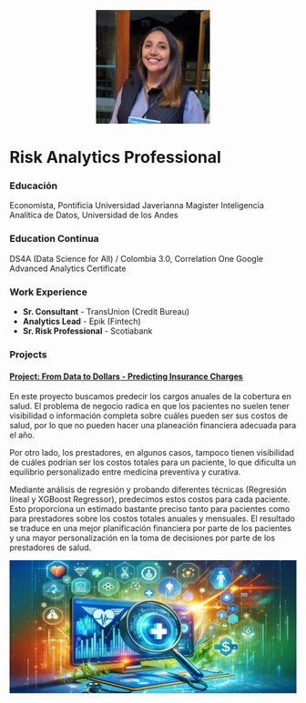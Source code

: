 <p align="center">
  <img src="assets/img/me_1.jpg" width="200">
</p>

# Risk Analytics Professional

### Educación
Economista, Pontificia Universidad Javerianna
Magister Inteligencia Analítica de Datos, Universidad de los Andes

### Education Continua
DS4A (Data Science for All) / Colombia 3.0, Correlation One
Google Advanced Analytics Certificate

### Work Experience
- **Sr. Consultant** - TransUnion (Credit Bureau)  
- **Analytics Lead** - Epik (Fintech)  
- **Sr. Risk Professional** - Scotiabank  

### Projects

#### [Project: From Data to Dollars - Predicting Insurance Charges](https://www.datacamp.com/datalab/w/9b26cc20-77c8-42ad-82cc-5e529f813880/edit)

En este proyecto buscamos predecir los cargos anuales de la cobertura en salud. El problema de negocio radica en que los pacientes no suelen tener visibilidad o información completa sobre cuáles pueden ser sus costos de salud, por lo que no pueden hacer una planeación financiera adecuada para el año.  

Por otro lado, los prestadores, en algunos casos, tampoco tienen visibilidad de cuáles podrían ser los costos totales para un paciente, lo que dificulta un equilibrio personalizado entre medicina preventiva y curativa.  

Mediante análisis de regresión y probando diferentes técnicas (Regresión líneal y XGBoost Regressor), predecimos estos costos para cada paciente. Esto proporciona un estimado bastante preciso tanto para pacientes como para prestadores sobre los costos totales anuales y mensuales. El resultado se traduce en una mejor planificación financiera por parte de los pacientes y una mayor personalización en la toma de decisiones por parte de los prestadores de salud.  

![Insurance Analysis](assets/img/insurance.png)
